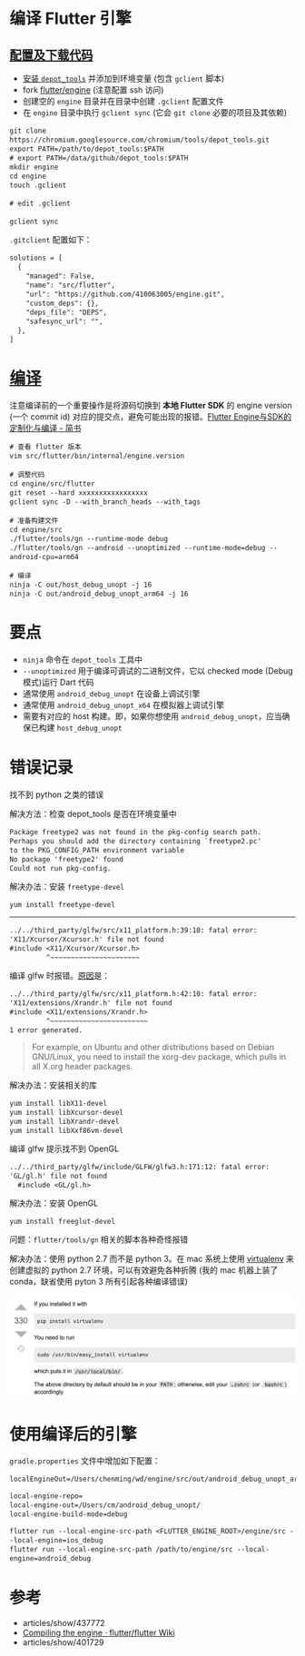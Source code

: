 # 编译 Flutter 引擎

## [配置及下载代码](https://github.com/flutter/flutter/wiki/Setting-up-the-Engine-development-environment)

+ [安装 `depot_tools`](https://commondatastorage.googleapis.com/chrome-infra-docs/flat/depot_tools/docs/html/depot_tools_tutorial.html#_setting_up) 并添加到环境变量 (包含 `gclient` 脚本)
+ fork [flutter/engine](https://github.com/flutter/engine) (注意配置 ssh 访问)
+ 创建空的 `engine` 目录并在目录中创建 `.gclient` 配置文件
+ 在 `engine` 目录中执行 `gclient sync` (它会 `git clone` 必要的项目及其依赖)

```
git clone https://chromium.googlesource.com/chromium/tools/depot_tools.git
export PATH=/path/to/depot_tools:$PATH
# export PATH=/data/github/depot_tools:$PATH
mkdir engine
cd engine
touch .gclient

# edit .gclient

gclient sync
```

`.gitclient` 配置如下：

```
solutions = [
  {
    "managed": False,
    "name": "src/flutter",
    "url": "https://github.com/410063005/engine.git",
    "custom_deps": {},
    "deps_file": "DEPS",
    "safesync_url": "",
  },
]
```

# [编译](https://github.com/flutter/flutter/wiki/Compiling-the-engine)

注意编译前的一个重要操作是将源码切换到 **本地 Flutter SDK** 的 engine version  (一个 commit id) 对应的提交点，避免可能出现的报错。[Flutter Engine与SDK的定制化与编译 - 简书](https://www.jianshu.com/p/ff84455fb451)

```
# 查看 flutter 版本
vim src/flutter/bin/internal/engine.version

# 调整代码
cd engine/src/flutter
git reset --hard xxxxxxxxxxxxxxxxx
gclient sync -D --with_branch_heads --with_tags

# 准备构建文件
cd engine/src
./flutter/tools/gn --runtime-mode debug
./flutter/tools/gn --android --unoptimized --runtime-mode=debug --android-cpu=arm64

# 编译
ninja -C out/host_debug_unopt -j 16
ninja -C out/android_debug_unopt_arm64 -j 16
```

# 要点

+ `ninja` 命令在 `depot_tools` 工具中
+ `--unoptimized` 用于编译可调试的二进制文件，它以 checked mode (Debug 模式)运行 Dart 代码
+ 通常使用 `android_debug_unopt` 在设备上调试引擎
+ 通常使用 `android_debug_unopt_x64` 在模拟器上调试引擎
+ 需要有对应的 host 构建。即，如果你想使用 `android_debug_unopt`，应当确保已构建 `host_debug_unopt` 

# 错误记录

找不到 python 之类的错误

解决方法：检查 depot_tools 是否在环境变量中

```
Package freetype2 was not found in the pkg-config search path.
Perhaps you should add the directory containing `freetype2.pc'
to the PKG_CONFIG_PATH environment variable
No package 'freetype2' found
Could not run pkg-config.
```

解决办法：安装 `freetype-devel`

```
yum install freetype-devel
```

---

```
../../third_party/glfw/src/x11_platform.h:39:10: fatal error: 'X11/Xcursor/Xcursor.h' file not found
#include <X11/Xcursor/Xcursor.h>
         ^~~~~~~~~~~~~~~~~~~~~~~
```

编译 glfw 时报错。[原因](https://www.glfw.org/docs/latest/compile.html#compile_deps_x11)是：

```
../../third_party/glfw/src/x11_platform.h:42:10: fatal error: 'X11/extensions/Xrandr.h' file not found
#include <X11/extensions/Xrandr.h>
         ^~~~~~~~~~~~~~~~~~~~~~~~~
1 error generated.
```

>  For example, on Ubuntu and other distributions based on Debian GNU/Linux, you need to install the xorg-dev package, which pulls in all X.org header packages.

解决办法：安装相关的库

```
yum install libX11-devel
yum install libXcursor-devel
yum install libXrandr-devel
yum install libXxf86vm-devel
```

编译 glfw 提示找不到 OpenGL

```
../../third_party/glfw/include/GLFW/glfw3.h:171:12: fatal error: 'GL/gl.h' file not found
  #include <GL/gl.h>
```

解决办法：安装 OpenGL

```
yum install freeglut-devel
```

问题：`flutter/tools/gn` 相关的脚本各种奇怪报错

解决办法：使用 python 2.7 而不是 python 3。在 mac 系统上使用 [virtualenv](https://pypi.org/project/virtualenv/) 来创建虚拟的 python 2.7 环境，可以有效避免各种折腾 (我的 mac 机器上装了 conda，缺省使用 pyton 3 所有引起各种编译错误)

![-w1304](/images/15916888375110.jpg)


# 使用编译后的引擎

`gradle.properties` 文件中增加如下配置：

```
localEngineOut=/Users/chenming/wd/engine/src/out/android_debug_unopt_arm64
```

```
local-engine-repo=
local-engine-out=/Users/cm/android_debug_unopt/
local-engine-build-mode=debug
```

```
flutter run --local-engine-src-path <FLUTTER_ENGINE_ROOT>/engine/src --local-engine=ios_debug
flutter run --local-engine-src-path /path/to/engine/src --local-engine=android_debug
```


# 参考

+ articles/show/437772
+ [Compiling the engine · flutter/flutter Wiki](https://github.com/flutter/flutter/wiki/Compiling-the-engine#compiling-for-android-from-macos-or-linux)
+ articles/show/401729